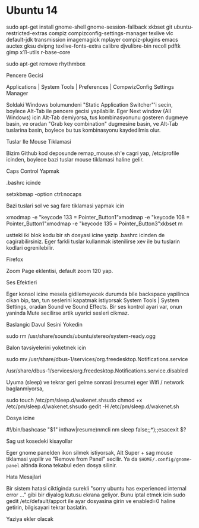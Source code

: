 # Ubuntu 14

sudo apt-get install gnome-shell gnome-session-fallback xkbset git ubuntu-restricted-extras compiz compizconfig-settings-manager texlive vlc default-jdk transmission  imagemagick mplayer compiz-plugins emacs auctex gksu dvipng texlive-fonts-extra calibre djvulibre-bin recoll pdftk gimp x11-utils r-base-core

sudo apt-get remove rhythmbox 

Pencere Gecisi

Applications | System Tools | Preferences | CompwizConfig Settings Manager

Soldaki Windows bolumundeni "Static Application Switcher"'i secin,
boylece Alt-Tab ile pencere gecisi yapilabilir. Eger Next window (All
Windows) icin Alt-Tab demiyorsa, tus kombinasyonunu gosteren dugmeye
basin, ve oradan "Grab key combination" dugmesine basin, ve Alt-Tab
tuslarina basin, boylece bu tus kombinasyonu kaydedilmis olur.

Tuslar Ile Mouse Tiklamasi

Bizim Github kod deposunde remap_mouse.sh'e cagri yap, /etc/profile
icinden, boylece bazi tuslar mouse tiklamasi haline gelir.

Caps Control Yapmak

.bashrc icinde

setxkbmap -option ctrl:nocaps

Bazi tuslari sol ve sag fare tiklamasi yapmak icin

xmodmap -e "keycode 133 = Pointer_Button1"xmodmap -e "keycode 108 = Pointer_Button1"xmodmap -e "keycode 135 = Pointer_Button3"xkbset m

ustteki iki blok kodu bir sh dosyasi icine yazip .bashrc icinden de
cagirabilirsiniz. Eger farkli tuslar kullanmak istenilirse xev ile bu
tuslarin kodlari ogrenilebilir.

Firefox

Zoom Page eklentisi, default zoom 120 yap.

Ses Efektleri

Eger konsol icine mesela gidilemeyecek durumda bile backspace
yapilinca cikan bip, tan, tun seslerini kapatmak istiyorsak System
Tools | System Settings, oradan Sound ve Sound Effects. Bir ses
kontrol ayari var, onun yaninda Mute secilirse artik uyarici sesleri
cikmaz.

Baslangic Davul Sesini Yokedin

sudo rm /usr/share/sounds/ubuntu/stereo/system-ready.ogg

Balon tavsiyelerini yoketmek icin

sudo mv /usr/share/dbus-1/services/org.freedesktop.Notifications.service
 
/usr/share/dbus-1/services/org.freedesktop.Notifications.service.disabled  

Uyuma (sleep) ve tekrar geri gelme sonrasi (resume) eger Wifi / network baglanmiyorsa,

sudo touch /etc/pm/sleep.d/wakenet.shsudo chmod +x /etc/pm/sleep.d/wakenet.shsudo gedit -H /etc/pm/sleep.d/wakenet.sh 

Dosya icine

#!/bin/bashcase "$1" inthaw|resume)nmcli nm sleep false;;*);;esacexit $?

Sag ust kosedeki kisayollar

Eger gnome panelden ikon silmek istiyorsak, Alt Super + sag mouse
tiklamasi yapilir ve "Remove from Panel" secilir. Ya da
`$HOME/.config/gnome-panel` altinda ikona tekabul eden dosya silinir.

Hata Mesajlari

Bir sistem hatasi ciktiginda surekli "sorry ubuntu has experienced
internal error ..." gibi bir diyalog kutusu ekrana geliyor. Bunu iptal
etmek icin sudo gedit /etc/default/apport ile ayar dosyasina girin
ve enabled=0 haline getirin, bilgisayari tekrar baslatin.

Yaziya ekler olacak






